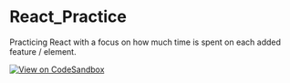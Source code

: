 # React_Practice
Practicing React with a focus on how much time is spent on each added feature / element.


[![View on CodeSandbox](https://codesandbox.io/static/img/play-codesandbox.svg)](https://codesandbox.io/s/github/theblockchainarborist/React_Practice/tree/master/)
